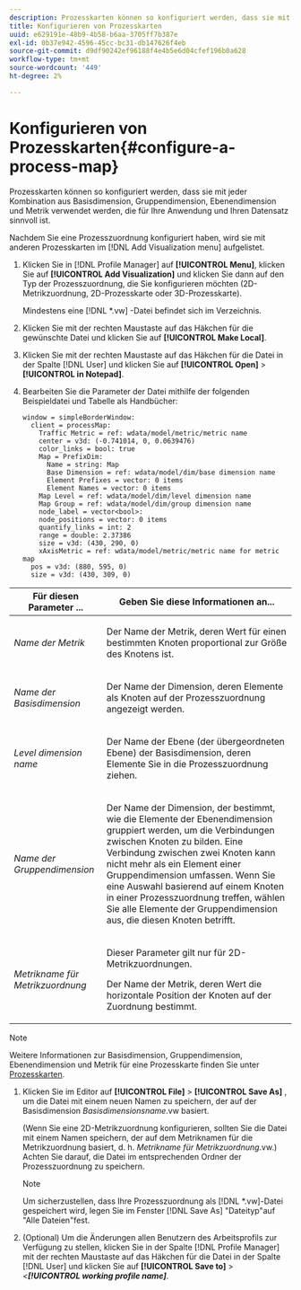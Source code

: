 ```yaml
---
description: Prozesskarten können so konfiguriert werden, dass sie mit jeder Kombination aus Basisdimension, Gruppendimension, Ebenendimension und Metrik verwendet werden, die für Ihre Anwendung und Ihren Datensatz sinnvoll ist.
title: Konfigurieren von Prozesskarten
uuid: e629191e-48b9-4b58-b6aa-3705ff7b387e
exl-id: 0b37e942-4596-45cc-bc31-db147626f4eb
source-git-commit: d9df90242ef96188f4e4b5e6d04cfef196b0a628
workflow-type: tm+mt
source-wordcount: '449'
ht-degree: 2%

---
```


# Konfigurieren von Prozesskarten{#configure-a-process-map}

Prozesskarten können so konfiguriert werden, dass sie mit jeder Kombination aus Basisdimension, Gruppendimension, Ebenendimension und Metrik verwendet werden, die für Ihre Anwendung und Ihren Datensatz sinnvoll ist.

Nachdem Sie eine Prozesszuordnung konfiguriert haben, wird sie mit anderen Prozesskarten im [!DNL Add Visualization menu] aufgelistet.

1. Klicken Sie in [!DNL Profile Manager] auf **[!UICONTROL Menu]**, klicken Sie auf **[!UICONTROL Add Visualization]** und klicken Sie dann auf den Typ der Prozesszuordnung, die Sie konfigurieren möchten (2D-Metrikzuordnung, 2D-Prozesskarte oder 3D-Prozesskarte).

   Mindestens eine [!DNL *.vw] -Datei befindet sich im Verzeichnis.

1. Klicken Sie mit der rechten Maustaste auf das Häkchen für die gewünschte Datei und klicken Sie auf **[!UICONTROL Make Local]**.
1. Klicken Sie mit der rechten Maustaste auf das Häkchen für die Datei in der Spalte [!DNL User] und klicken Sie auf **[!UICONTROL Open]** > **[!UICONTROL in Notepad]**.
1. Bearbeiten Sie die Parameter der Datei mithilfe der folgenden Beispieldatei und Tabelle als Handbücher:

   ```
   window = simpleBorderWindow: 
     client = processMap: 
       Traffic Metric = ref: wdata/model/metric/metric name
       center = v3d: (-0.741014, 0, 0.0639476)
       color_links = bool: true
       Map = PrefixDim: 
         Name = string: Map
         Base Dimension = ref: wdata/model/dim/base dimension name
         Element Prefixes = vector: 0 items
         Element Names = vector: 0 items
       Map Level = ref: wdata/model/dim/level dimension name
       Map Group = ref: wdata/model/dim/group dimension name
       node_label = vector<bool>: 
       node_positions = vector: 0 items
       quantify_links = int: 2
       range = double: 2.37386
       size = v3d: (430, 290, 0)
       xAxisMetric = ref: wdata/model/metric/metric name for metric map
     pos = v3d: (880, 595, 0)
     size = v3d: (430, 309, 0)
   ```

<table id="table_3F072DB1B68746C49DF9332718982EBE"> 
 <thead> 
  <tr> 
   <th colname="col1" class="entry"> Für diesen Parameter ... </th> 
   <th colname="col2" class="entry"> Geben Sie diese Informationen an... </th> 
  </tr> 
 </thead>
 <tbody> 
  <tr> 
   <td colname="col1"> <p><i>Name der Metrik</i> </p> </td> 
   <td colname="col2"> <p>Der Name der Metrik, deren Wert für einen bestimmten Knoten proportional zur Größe des Knotens ist. </p> </td> 
  </tr> 
  <tr> 
   <td colname="col1"> <p><i>Name der Basisdimension</i> </p> </td> 
   <td colname="col2"> <p>Der Name der Dimension, deren Elemente als Knoten auf der Prozesszuordnung angezeigt werden. </p> </td> 
  </tr> 
  <tr> 
   <td colname="col1"> <p><i>Level dimension name</i> </p> </td> 
   <td colname="col2"> <p>Der Name der Ebene (der übergeordneten Ebene) der Basisdimension, deren Elemente Sie in die Prozesszuordnung ziehen. </p> </td> 
  </tr> 
  <tr> 
   <td colname="col1"> <p><i>Name der Gruppendimension</i> </p> </td> 
   <td colname="col2"> <p>Der Name der Dimension, der bestimmt, wie die Elemente der Ebenendimension gruppiert werden, um die Verbindungen zwischen Knoten zu bilden. Eine Verbindung zwischen zwei Knoten kann nicht mehr als ein Element einer Gruppendimension umfassen. Wenn Sie eine Auswahl basierend auf einem Knoten in einer Prozesszuordnung treffen, wählen Sie alle Elemente der Gruppendimension aus, die diesen Knoten betrifft. </p> </td> 
  </tr> 
  <tr> 
   <td colname="col1"> <p><i>Metrikname für Metrikzuordnung</i> </p> </td> 
   <td colname="col2"> <p>Dieser Parameter gilt nur für 2D-Metrikzuordnungen. </p> <p>Der Name der Metrik, deren Wert die horizontale Position der Knoten auf der Zuordnung bestimmt. </p> </td> 
  </tr> 
 </tbody> 
</table>

>[!NOTE]
>
>Weitere Informationen zur Basisdimension, Gruppendimension, Ebenendimension und Metrik für eine Prozesskarte finden Sie unter [Prozesskarten](../../../home/c-get-started/c-analysis-vis/c-proc-maps/c-proc-maps.md#concept-880aee224404429785b733a4e80d275e).

1. Klicken Sie im Editor auf **[!UICONTROL File]** > **[!UICONTROL Save As]** , um die Datei mit einem neuen Namen zu speichern, der auf der Basisdimension *Basisdimensionsname*.vw basiert.

   (Wenn Sie eine 2D-Metrikzuordnung konfigurieren, sollten Sie die Datei mit einem Namen speichern, der auf dem Metriknamen für die Metrikzuordnung basiert, d. h. *Metrikname für Metrikzuordnung*.vw.) Achten Sie darauf, die Datei im entsprechenden Ordner der Prozesszuordnung zu speichern.

   >[!NOTE]
   >
   >Um sicherzustellen, dass Ihre Prozesszuordnung als [!DNL *.vw]-Datei gespeichert wird, legen Sie im Fenster [!DNL Save As] &quot;Dateityp&quot;auf &quot;Alle Dateien&quot;fest.

1. (Optional) Um die Änderungen allen Benutzern des Arbeitsprofils zur Verfügung zu stellen, klicken Sie in der Spalte [!DNL Profile Manager] mit der rechten Maustaste auf das Häkchen für die Datei in der Spalte [!DNL User] und klicken Sie auf **[!UICONTROL Save to]** > *&lt;**[!UICONTROL working profile name]***.
